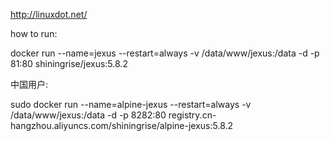 http://linuxdot.net/

how to run:

docker run --name=jexus --restart=always -v /data/www/jexus:/data -d -p 81:80 shiningrise/jexus:5.8.2

中国用户:

sudo docker run --name=alpine-jexus --restart=always -v /data/www/jexus:/data -d -p 8282:80 registry.cn-hangzhou.aliyuncs.com/shiningrise/alpine-jexus:5.8.2
